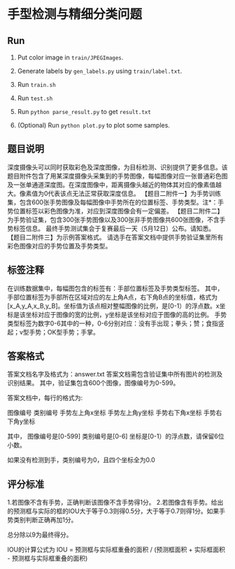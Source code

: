 # 手型检测与精细分类问题

## Run

1. Put color image in `train/JPEGImages`.

2. Generate labels by `gen_labels.py` using `train/label.txt`.

3. Run `train.sh`

4. Run `test.sh`

5. Run `python parse_result.py` to get `result.txt`

6. (Optional) Run `python plot.py` to plot some samples.

## 题目说明

深度摄像头可以同时获取彩色及深度图像，为目标检测、识别提供了更多信息。该题目附件包含了用某深度摄像头采集到的手势图像，每幅图像对应一张普通彩色图及一张单通道深度图。在深度图像中，距离摄像头越近的物体其对应的像素值越大。像素值为0代表该点无法正常获取深度信息。
【题目二附件一】为手势训练集，包含600张手势图像及每幅图像中手势所在的位置标签、手势类型。注*：手势位置标签以彩色图像为准，对应到深度图像会有一定偏差。
【题目二附件二】为手势验证集，包含300张手势图像以及300张非手势图像共600张图像，不含手势标签信息。
最终手势测试集会于复赛最后一天（5月12日）公布。请知悉。
【题目二附件三】为示例答案格式。
请选手在答案文档中提供手势验证集里所有彩色图像对应的手势位置及手势类型。


## 标签注释

在训练数据集中，每幅图包含的标签有：手部位置标签及手势类型标签。
其中，
手部位置标签为手部所在区域对应的左上角A点，右下角B点的坐标值，格式为[x_A,y_A,x_B,y_B]。坐标值为该点相对整幅图像的比例，是[0-1）的浮点数。x坐标是该坐标对应于图像的宽的比例，y坐标是该坐标对应于图像的高的比例。
手势类型标签为数字0-6其中的一种，0-6分别对应：没有手出现；拳头；赞；食指竖起；v型手势；OK型手势；手掌。


## 答案格式

答案文档名字及格式为：answer.txt
答案文档需包含验证集中所有图片的检测及识别结果。
其中，验证集包含600个图像，图像编号为0-599。

答案文档中，每行的格式为:

图像编号 类别编号 手势左上角x坐标 手势左上角y坐标 手势右下角x坐标 手势右下角y坐标

其中，
图像编号是[0-599]
类别编号是[0-6]
坐标是[0-1）的浮点数，请保留6位小数。

如果没有检测到手，类别编号为0，且四个坐标全为0.0


## 评分标准

1.若图像不含有手势，正确判断该图像不含手势得1分。
2.若图像含有手势。给出的预测框与实际的框的IOU大于等于0.3则得0.5分，大于等于0.7则得1分。如果手势类别判断正确再加1分。

总分除以9为最终得分。

IOU的计算公式为 
IOU = 预测框与实际框重叠的面积 / (预测框面积 + 实际框面积 - 预测框与实际框重叠的面积)